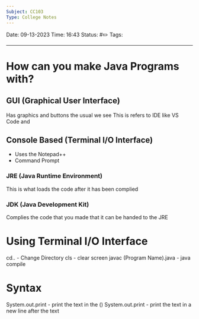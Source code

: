 ```yaml
---
Subject: CC103
Type: College Notes
---
```

Date: 09-13-2023
Time: 16:43
Status: #✏️
Tags:

----

# How can you make Java Programs with?
## GUI (Graphical User Interface) 
Has graphics and buttons the usual we see 
This is refers to IDE like VS Code and 

## Console Based (Terminal I/O Interface)
- Uses the Notepad++
- Command Prompt
### JRE (Java Runtime Environment)
This is what loads the code after it has been complied

### JDK (Java Development Kit)
Complies the code that you made that it can be handed to the JRE

# Using Terminal I/O Interface
cd.. - Change Directory
cls - clear screen
javac (Program Name).java - java compile

# Syntax
System.out.print - print the text in the ()
System.out.print - print the text in a new line after the text